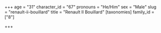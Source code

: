 +++
age = "31"
character_id = "67"
pronouns = "He/Him"
sex = "Male"
slug = "renault-ii-bouillard"
title = "Renault II Bouillard"
[taxonomies]
family_id = ["8"]

+++


